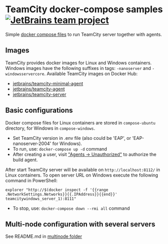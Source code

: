 # TeamCity docker-compose samples [![JetBrains team project](http://jb.gg/badges/team.svg)](https://confluence.jetbrains.com/display/ALL/JetBrains+on+GitHub)

Simple [docker compose files](https://docs.docker.com/compose/compose-file/) to run TeamCity server together with agents.

## Images

TeamCity provides docker images for Linux and Windows containers. Windows images have the following suffixes in tags: `-nanoserver` and `-windowsservercore`. Available TeamCity images on Docker Hub:

* [jetbrains/teamcity-minimal-agent](https://hub.docker.com/r/jetbrains/teamcity-minimal-agent)
* [jetbrains/teamcity-agent](https://hub.docker.com/r/jetbrains/teamcity-agent)
* [jetbrains/teamcity-server](https://hub.docker.com/r/jetbrains/teamcity-server)

## Basic configurations

Docker compose files for Linux containers are stored in `compose-ubuntu` directory, for Windows in `compose-windows`.

* Set TeamCity version in .env file (also could be 'EAP', or 'EAP-nanoserver-2004' for Windows). 
* To run, use: `docker-compose up -d` command
* After creating a user, visit ["Agents -> Unauthorized"](http://localhost:8112/agents.html?tab=unauthorizedAgents) to authorize the build agent.

After start TeamCity server will be available on `http://localhost:8112/` in Linux containers. 
To open server URL on Windows execute the following command in PowerShell:

```
explorer "http://$(docker inspect -f '{{range .NetworkSettings.Networks}}{{.IPAddress}}{{end}}' teamcitywindows_server_1):8111"
```

* To stop, use: `docker-compose down --rmi all` command

## Multi-node configuration with several servers

See README.md in [multinode folder](./multinode/)

